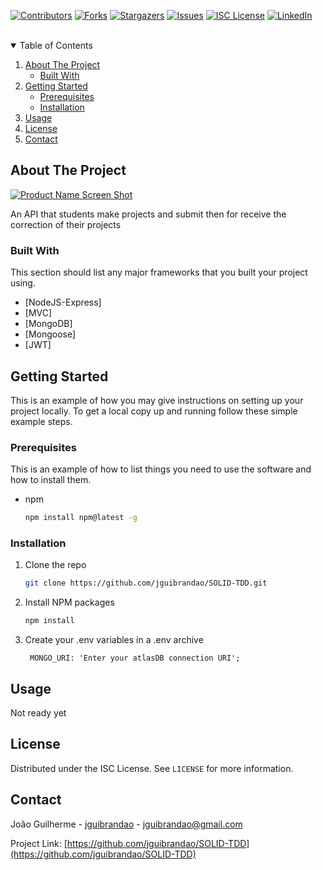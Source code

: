 <!--
*** Thanks for checking out the Best-README-Template. If you have a suggestion
*** that would make this better, please fork the repo and create a pull request
*** or simply open an issue with the tag "enhancement".
*** Thanks again! Now go create something AMAZING! :D
-->



<!-- PROJECT SHIELDS -->
<!--
*** I'm using markdown "reference style" links for readability.
*** Reference links are enclosed in brackets [ ] instead of parentheses ( ).
*** See the bottom of this document for the declaration of the reference variables
*** for contributors-url, forks-url, etc. This is an optional, concise syntax you may use.
*** https://www.markdownguide.org/basic-syntax/#reference-style-links
-->
[![Contributors][contributors-shield]][contributors-url]
[![Forks][forks-shield]][forks-url]
[![Stargazers][stars-shield]][stars-url]
[![Issues][issues-shield]][issues-url]
[![ISC License][license-shield]][license-url]
[![LinkedIn][linkedin-shield]][linkedin-url]



<!-- PROJECT LOGO -->
<br />

<!-- TABLE OF CONTENTS -->
<details open="open">
  <summary>Table of Contents</summary>
  <ol>
    <li>
      <a href="#about-the-project">About The Project</a>
      <ul>
        <li><a href="#built-with">Built With</a></li>
      </ul>
    </li>
    <li>
      <a href="#getting-started">Getting Started</a>
      <ul>
        <li><a href="#prerequisites">Prerequisites</a></li>
        <li><a href="#installation">Installation</a></li>
      </ul>
    </li>
    <li><a href="#usage">Usage</a></li>
    <li><a href="#license">License</a></li>
    <li><a href="#contact">Contact</a></li>
  </ol>
</details>



<!-- ABOUT THE PROJECT -->
## About The Project

[![Product Name Screen Shot][product-screenshot]](https://example.com)

An API that students make projects and submit then for receive the correction of their projects

### Built With

This section should list any major frameworks that you built your project using.
* [NodeJS-Express]
* [MVC]
* [MongoDB]
* [Mongoose]
* [JWT]



<!-- GETTING STARTED -->
## Getting Started

This is an example of how you may give instructions on setting up your project locally.
To get a local copy up and running follow these simple example steps.

### Prerequisites

This is an example of how to list things you need to use the software and how to install them.
* npm
  ```sh
  npm install npm@latest -g
  ```

### Installation

1. Clone the repo
   ```sh
   git clone https://github.com/jguibrandao/SOLID-TDD.git
   ```
2. Install NPM packages
   ```sh
   npm install
   ```
3. Create your .env variables in a .env archive
   ```
    MONGO_URI: 'Enter your atlasDB connection URI';
   ```



<!-- USAGE EXAMPLES -->
## Usage

Not ready yet


<!-- LICENSE -->
## License

Distributed under the ISC License. See `LICENSE` for more information.



<!-- CONTACT -->
## Contact

João Guilherme - [jguibrandao](https://www.linkedin.com/in/jguibrandao/) - jguibrandao@gmail.com

Project Link: [https://github.com/jguibrandao/SOLID-TDD](https://github.com/jguibrandao/SOLID-TDD)



<!-- MARKDOWN LINKS & IMAGES -->
<!-- https://www.markdownguide.org/basic-syntax/#reference-style-links -->
[contributors-shield]: https://img.shields.io/github/contributors/jguibrandao/SOLID-TDD.svg?style=for-the-badge
[contributors-url]: https://github.com/jguibrandao/SOLID-TDD/graphs/contributors
[forks-shield]: https://img.shields.io/github/forks/jguibrandao/SOLID-TDD.svg?style=for-the-badge
[forks-url]: https://github.com/jguibrandao/SOLID-TDD/network/members
[stars-shield]: https://img.shields.io/github/stars/jguibrandao/SOLID-TDD.svg?style=for-the-badge
[stars-url]: https://github.com/jguibrandao/SOLID-TDD/stargazers
[issues-shield]: https://img.shields.io/github/issues/jguibrandao/SOLID-TDD.svg?style=for-the-badge
[issues-url]: https://github.com/jguibrandao/SOLID-TDD/issues
[license-shield]: https://img.shields.io/github/license/jguibrandao/SOLID-TDD.svg?style=for-the-badge
[license-url]: https://github.com/jguibrandao/SOLID-TDD/blob/master/LICENSE.txt
[linkedin-shield]: https://img.shields.io/badge/-LinkedIn-black.svg?style=for-the-badge&logo=linkedin&colorB=555
[linkedin-url]: https://linkedin.com/in/jguibrandao
[product-screenshot]: images/screenshot.png